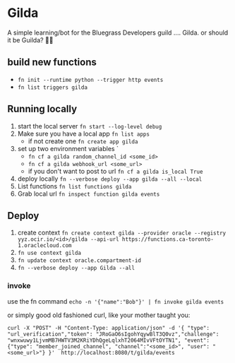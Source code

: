 # Gilda
A simple learning/bot for the Bluegrass Developers guild .... Gilda. or should it be Guilda? 🤷‍♂️

## build new functions

* `fn init --runtime python --trigger http events`
* `fn list triggers gilda `

## Running locally

1. start the local server `fn start --log-level debug`
1. Make sure you have a local app `fn list apps`
    * if not create one `fn create app gilda`
1. set up two environment variables `
    * `fn cf a gilda random_channel_id <some_id>`
    * `fn cf a gilda webhook_url <some_url>`
    * if you don't want to post to url `fn cf a gilda is_local True`
1. deploy locally `fn --verbose deploy --app gilda --all --local`
1. List functions `fn list functions gilda`
1. Grab local url `fn inspect function gilda events`

## Deploy

1. create context `fn create context gilda --provider oracle --registry yyz.ocir.io/<id>/gilda --api-url https://functions.ca-toronto-1.oraclecloud.com`
1. `fn use context gilda `
1. `fn update context oracle.compartment-id`
1. `fn --verbose deploy --app Gilda --all`

### invoke

use the fn command `echo -n '{"name":"Bob"}' | fn invoke gilda events`

or simply good old fashioned curl, like your mother taught you:
```
curl -X "POST" -H "Content-Type: application/json" -d '{ "type": "url_verification","token": "JRoGaO6sIgohYqywBlT3Q0vz","challenge": "wnxwuwy1LjvmMB7HWTV3M2KRiYDhQgeLqlxhT2064MIvVFtOYTN1", "event": {"type": "member_joined_channel", "channel":"<some_id>", "user": "<some_url>"} }'  http://localhost:8080/t/gilda/events
```
